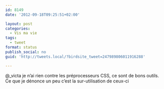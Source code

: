 ```yaml
---
id: 8149
date: '2012-09-18T09:25:51+02:00'

layout: post
categories:
  - Vis ma vie
tags:
  - tweet
format: status
publish_social: no
guid: 'http://tweets.local/?birdsite_tweet=247989806011916288'

---
```


@\_victa je n’ai rien contre les préprocesseurs CSS, ce sont de bons outils. Ce que je dénonce un peu c’est la sur-utilisation de ceux-ci